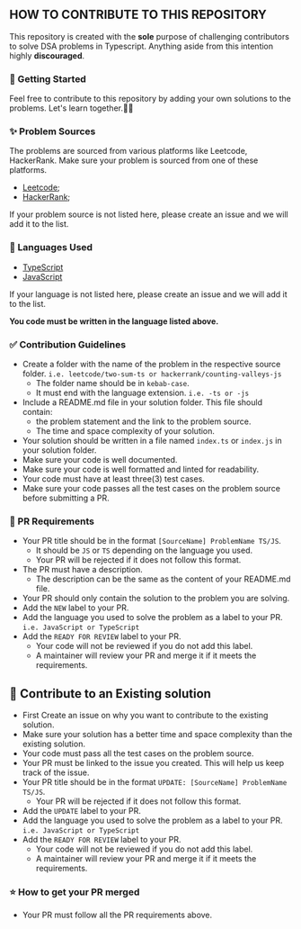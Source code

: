 ## HOW TO CONTRIBUTE TO THIS REPOSITORY

This repository is created with the **sole** purpose of challenging contributors to solve DSA problems in Typescript. 
Anything aside from this intention highly **discouraged**.

### :dart: Getting Started
Feel free to contribute to this repository by adding your own solutions to the problems. Let's learn together.👯‍♂️

### :sparkles: Problem Sources
The problems are sourced from various platforms like Leetcode, HackerRank.
Make sure your problem is sourced from one of these platforms.
- [Leetcode](https://leetcode.com/);
- [HackerRank](https://www.hackerrank.com/);
  
If your problem source is not listed here, please create an issue and we will add it to the list.

### :rocket: Languages Used
- [TypeScript](https://www.typescriptlang.org/)
- [JavaScript](https://www.javascript.com/)

If your language is not listed here, please create an issue and we will add it to the list.

**You code must be written in the language listed above.**

### :white_check_mark: Contribution Guidelines
- Create a folder with the name of the problem in  the respective source folder. `i.e. leetcode/two-sum-ts or hackerrank/counting-valleys-js`
  - The folder name should be in `kebab-case`.
  - It must end with the language extension. `i.e. -ts or -js`
- Include a README.md file in your solution folder. This file should contain:
  -  the problem statement and the link to the problem source.
  -  The time and space complexity of your solution.
- Your solution should be written in a file named `index.ts` or `index.js` in your solution folder.
- Make sure your code is well documented.
- Make sure your code is well formatted and linted for readability.
- Your code must have at least three(3) test cases.
- Make sure your code passes all the test cases on the problem source before submitting a PR.


### :checkered_flag: PR Requirements
- Your PR title should be in the format `[SourceName] ProblemName TS/JS`.
  - It should be `JS` or `TS` depending on the language you used.
  - Your PR will be rejected if it does not follow this format.
- The PR must have a description.
  - The description can be the same as the content of your README.md file.
- Your PR should only contain the solution to the problem you are solving.
- Add the `NEW` label to your PR.
- Add the language you used to solve the problem as a label to your PR. `i.e. JavaScript or TypeScript`
- Add the `READY FOR REVIEW` label to your PR.
  - Your code will not be reviewed if you do not add this label.
  - A maintainer will review your PR and merge it if it meets the requirements.

## :checkered_flag: Contribute to an Existing solution
- First Create an issue on why you want to contribute to the existing solution.
- Make sure your solution has a better time and space complexity than the existing solution.
- Your code must pass all the test cases on the problem source.
- Your PR must be linked to the issue you created. This will help us keep track of the issue.
- Your PR title should be in the format `UPDATE: [SourceName] ProblemName TS/JS`.
  - Your PR will be rejected if it does not follow this format.
- Add the `UPDATE` label to your PR.
- Add the language you used to solve the problem as a label to your PR. `i.e. JavaScript or TypeScript`
- Add the `READY FOR REVIEW` label to your PR.
  - Your code will not be reviewed if you do not add this label.
  - A maintainer will review your PR and merge it if it meets the requirements.

### :star: How to get your PR merged
- Your PR must follow all the PR requirements above.